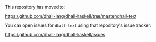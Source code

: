 This repository has moved to:

https://github.com/dhall-lang/dhall-haskell/tree/master/dhall-text

You can open issues for `dhall-text` using that repository's issue tracker:

https://github.com/dhall-lang/dhall-haskell/issues
